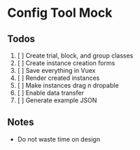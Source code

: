 # Config Tool Mock

## Todos
1. [ ] Create trial, block, and group classes
2. [ ] Create instance creation forms
3. [ ] Save everything in Vuex
4. [ ] Render created instances
5. [ ] Make instances drag n dropable
6. [ ] Enable data transfer
7. [ ] Generate example JSON

## Notes
- Do not waste time on design
